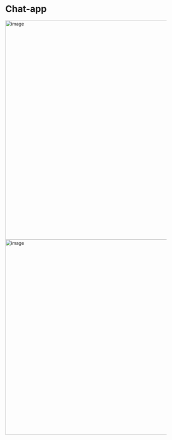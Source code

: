 # Chat-app
<img width="684" alt="image" src="https://github.com/hana-tamar-nehemia/Chat-app/assets/73160604/3cfc9620-8648-41d2-8a55-c23e22b2e08c">

<img width="609" alt="image" src="https://github.com/hana-tamar-nehemia/Chat-app/assets/73160604/a0c3b3d7-de3d-44c2-a479-971c0b9e09c4">


